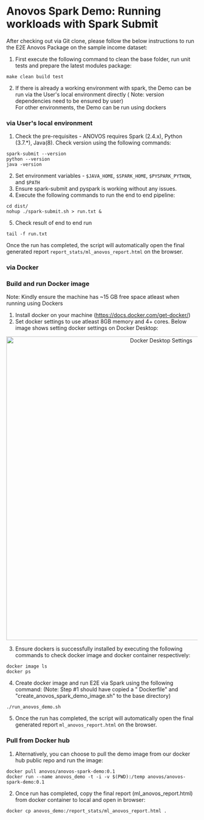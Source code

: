# Anovos Spark Demo: Running workloads with Spark Submit

After checking out via Git clone, please follow the below instructions to run the E2E Anovos Package on the sample
income dataset:

1. First execute the following command to clean the base folder, run unit tests and prepare the latest modules package:

```
make clean build test
```

2. If there is already a working environment with spark, the Demo can be run via the User's local environment directly (
   Note: version dependencies need to be ensured by user) <br>
   For other environments, the Demo can be run using dockers

### via User's local environment

1. Check the pre-requisites - ANOVOS requires Spark (2.4.x), Python (3.7.*), Java(8). Check version using the following
   commands:

```
spark-submit --version
python --version
java -version
```

2. Set environment variables - `$JAVA_HOME`, `$SPARK_HOME`, `$PYSPARK_PYTHON`, and `$PATH`
3. Ensure spark-submit and pyspark is working without any issues.
4. Execute the following commands to run the end to end pipeline:

```
cd dist/
nohup ./spark-submit.sh > run.txt &
```

5. Check result of end to end run

```
tail -f run.txt
```

Once the run has completed, the script will automatically open the final generated
report `report_stats/ml_anovos_report.html` on the browser.

### via Docker

### Build and run Docker image

Note: Kindly ensure the machine has ~15 GB free space atleast when running using Dockers

1. Install docker on your machine (https://docs.docker.com/get-docker/)
2. Set docker settings to use atleast 8GB memory and 4+ cores. Below image shows setting docker settings on Docker
   Desktop:

<p align="center">
  <img src="https://mobilewalla-anovos.s3.amazonaws.com/images/docker_desktop_settings.png" width="800px" title="Docker Desktop Settings">
</p>

3. Ensure dockers is successfully installed by executing the following commands to check docker image and docker
   container respectively:

```
docker image ls
docker ps
```

4. Create docker image and run E2E via Spark using the following command: (Note: Step #1 should have copied a "
   Dockerfile" and "create_anovos_spark_demo_image.sh" to the base directory)

```
./run_anovos_demo.sh
```

5. Once the run has completed, the script will automatically open the final generated report `ml_anovos_report.html` on
   the browser.

### Pull from Docker hub

1. Alternatively, you can choose to pull the demo image from our docker hub public repo and run the image:

```
docker pull anovos/anovos-spark-demo:0.1
docker run --name anovos_demo -t -i -v $(PWD):/temp anovos/anovos-spark-demo:0.1
```

2. Once run has completed, copy the final report (ml_anovos_report.html) from docker container to local and open in
   browser:

```
docker cp anovos_demo:/report_stats/ml_anovos_report.html .
```
